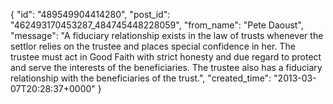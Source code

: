  {
   "id": "489549904414280",
   "post_id": "462493170453287_484745448228059",
   "from_name": "Pete Daoust",
   "message": "A fiduciary relationship exists in the law of trusts whenever the settlor relies on the trustee and places special confidence in her. The trustee must act in Good Faith with strict honesty and due regard to protect and serve the interests of the beneficiaries. The trustee also has a fiduciary relationship with the beneficiaries of the trust.",
   "created_time": "2013-03-07T20:28:37+0000"
 }
